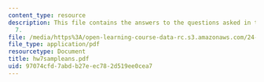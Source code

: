 ```yaml
---
content_type: resource
description: This file contains the answers to the questions asked in the homework
  7.
file: /media/https%3A/open-learning-course-data-rc.s3.amazonaws.com/24-242-logic-ii-spring-2004/97074cfd7abdb27eec782d519ee0cea7_hw7sampleans.pdf
file_type: application/pdf
resourcetype: Document
title: hw7sampleans.pdf
uid: 97074cfd-7abd-b27e-ec78-2d519ee0cea7
---
```

